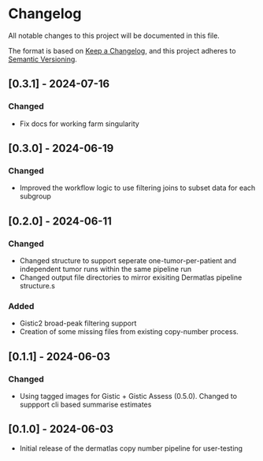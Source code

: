 # Changelog
All notable changes to this project will be documented in this file.

The format is based on [Keep a Changelog](https://keepachangelog.com/en/1.0.0/),
and this project adheres to [Semantic Versioning](https://semver.org/spec/v2.0.0.html).

## [0.3.1] - 2024-07-16
### Changed
- Fix docs for working farm singularity

## [0.3.0] - 2024-06-19
### Changed
- Improved the workflow logic to use filtering joins to subset data for each subgroup


## [0.2.0] - 2024-06-11
### Changed
- Changed structure to support seperate one-tumor-per-patient and independent tumor runs within the same pipeline run
- Changed output file directories to mirror exisiting Dermatlas pipeline structure.s

### Added 
- Gistic2 broad-peak filtering support
- Creation of some missing files from existing copy-number process.

## [0.1.1] - 2024-06-03
### Changed
- Using tagged images for Gistic + Gistic Assess (0.5.0). Changed to suppport 
cli based summarise estimates

## [0.1.0] - 2024-06-03
- Initial release of the dermatlas copy number pipeline for user-testing
